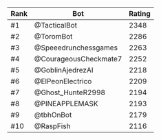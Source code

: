 Rank|Bot|Rating
---|---|---
#1|@TacticalBot|2348
#2|@ToromBot|2286
#3|@Speeedrunchessgames|2263
#4|@CourageousCheckmate7|2252
#5|@GoblinAjedrezAI|2218
#6|@ElPeonElectrico|2209
#7|@Ghost_HunteR2998|2194
#8|@PINEAPPLEMASK|2193
#9|@tbhOnBot|2179
#10|@RaspFish|2116
